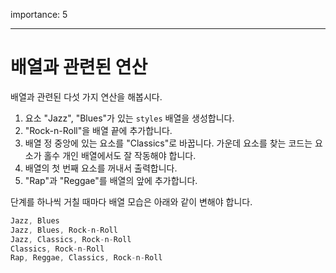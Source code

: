importance: 5

---

# 배열과 관련된 연산

배열과 관련된 다섯 가지 연산을 해봅시다.

1. 요소 "Jazz", "Blues"가 있는 `styles` 배열을 생성합니다.
2. "Rock-n-Roll"을 배열 끝에 추가합니다.
3. 배열 정 중앙에 있는 요소를 "Classics"로 바꿉니다. 가운데 요소를 찾는 코드는 요소가 홀수 개인 배열에서도 잘 작동해야 합니다. 
4. 배열의 첫 번째 요소를 꺼내서 출력합니다.
5. "Rap"과 "Reggae"를 배열의 앞에 추가합니다.

단계를 하나씩 거칠 때마다 배열 모습은 아래와 같이 변해야 합니다.

```js no-beautify
Jazz, Blues
Jazz, Blues, Rock-n-Roll
Jazz, Classics, Rock-n-Roll
Classics, Rock-n-Roll
Rap, Reggae, Classics, Rock-n-Roll
```

